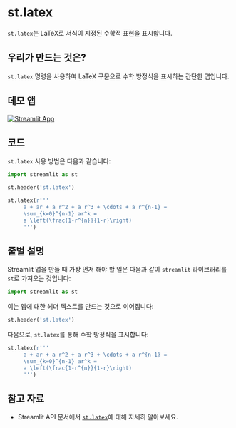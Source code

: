# st.latex

`st.latex`는 LaTeX로 서식이 지정된 수학적 표현을 표시합니다.

## 우리가 만드는 것은?

`st.latex` 명령을 사용하여 LaTeX 구문으로 수학 방정식을 표시하는 간단한 앱입니다.

## 데모 앱
[![Streamlit App](https://static.streamlit.io/badges/streamlit_badge_black_white.svg)](https://share.streamlit.io/dataprofessor/st.latex/)

## 코드
`st.latex` 사용 방법은 다음과 같습니다:
```python
import streamlit as st

st.header('st.latex')

st.latex(r'''
     a + ar + a r^2 + a r^3 + \cdots + a r^{n-1} =
     \sum_{k=0}^{n-1} ar^k =
     a \left(\frac{1-r^{n}}{1-r}\right)
     ''')
```

## 줄별 설명
Streamlit 앱을 만들 때 가장 먼저 해야 할 일은 다음과 같이 `streamlit` 라이브러리를 `st`로 가져오는 것입니다:
```python
import streamlit as st
```

이는 앱에 대한 헤더 텍스트를 만드는 것으로 이어집니다:
```python
st.header('st.latex')
```

다음으로, `st.latex`를 통해 수학 방정식을 표시합니다:
```python
st.latex(r'''
     a + ar + a r^2 + a r^3 + \cdots + a r^{n-1} =
     \sum_{k=0}^{n-1} ar^k =
     a \left(\frac{1-r^{n}}{1-r}\right)
     ''')
```

## 참고 자료
- Streamlit API 문서에서 [`st.latex`](https://docs.streamlit.io/library/api-reference/text/st.latex)에 대해 자세히 알아보세요.
